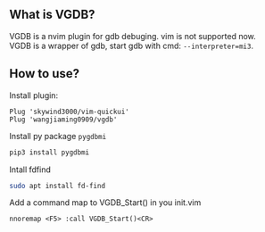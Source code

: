 ## What is VGDB?

VGDB is a nvim plugin for gdb debuging. vim is not supported now.  
VGDB is a wrapper of gdb, start gdb with cmd: `--interpreter=mi3`.  

## How to use?
Install plugin:
```vimscript
Plug 'skywind3000/vim-quickui'
Plug 'wangjiaming0909/vgdb'
```
Install py package `pygdbmi`
```sh
pip3 install pygdbmi
```
Intall fdfind
```sh
sudo apt install fd-find
```

Add a command map to VGDB_Start() in you init.vim
```vimscript
nnoremap <F5> :call VGDB_Start()<CR>
```
